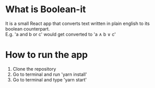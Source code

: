 # What is Boolean-it
It is a small React app that converts text written in plain english to its boolean counterpart. <br />
E.g. 'a and b or c' would get converted to 'a ∧ b ∨ c'

# How to run the app
1. Clone the repository
2. Go to terminal and run 'yarn install'
3. Go to terminal and type 'yarn start'
